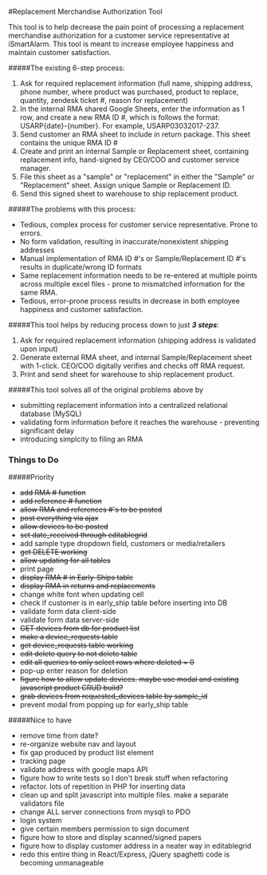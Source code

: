 #Replacement Merchandise Authorization Tool

This tool is to help decrease the pain point of processing a replacement merchandise authorization for a customer service representative at iSmartAlarm. This tool is meant to increase employee happiness and maintain customer satisfaction.

#####The existing 6-step process:

1. Ask for required replacement information (full name, shipping address, phone number, where product was purchased, product to replace, quantity, zendesk ticket #, reason for replacement)
2. In the internal RMA shared Google Sheets, enter the information as 1 row, and create a new RMA ID #, which is follows the format: USARP{date}-{number}. For example, USARP03032017-237.
3. Send customer an RMA sheet to include in return package. This sheet contains the unique RMA ID #
4. Create and print an internal Sample or Replacement sheet, containing replacement info, hand-signed by CEO/COO and customer service manager.
5. File this sheet as a "sample" or "replacement" in either the "Sample" or "Replacement" sheet. Assign unique Sample or Replacement ID.
6. Send this signed sheet to warehouse to ship replacement product.

#####The problems with this process:

- Tedious, complex process for customer service representative. Prone to errors.
- No form validation, resulting in inaccurate/nonexistent shipping addresses
- Manual implementation of RMA ID #'s or Sample/Replacement ID #'s results in duplicate/wrong ID formats
- Same replacement information needs to be re-entered at multiple points across multiple excel files - prone to mismatched information for the same RMA.
- Tedious, error-prone process results in decrease in both employee happiness and customer satisfaction. 

#####This tool helps by reducing process down to just ***3 steps***:

1. Ask for required replacement information (shipping address is validated upon input)
2. Generate external RMA sheet, and internal Sample/Replacement sheet with 1-click. CEO/COO digitally verifies and checks off RMA request.
3. Print and send sheet for warehouse to ship replacement product.

#####This tool solves all of the original problems above by 
- submitting replacement information into a centralized relational database (MySQL)
- validating form information before it reaches the warehouse - preventing significant delay
- introducing simplcity to filing an RMA

### Things to Do

#####Priority
- ~~add RMA # function~~
- ~~add reference # function~~
- ~~allow RMA and references #'s to be posted~~
- ~~post everything via ajax~~
- ~~allow devices to be posted~~
- ~~set date_received through editablegrid~~
- add sample type dropdown field, customers or media/retailers
- ~~get DELETE working~~
- ~~allow updating for all tables~~
- print page
- ~~display RMA # in Early-Ships table~~
- ~~display RMA in returns and replacements~~
- change white font when updating cell
- check if customer is in early_ship table before inserting into DB
- validate form data client-side 
- validate form data server-side
- ~~GET devices from db for product list~~
- ~~make a device_requests table~~
- ~~get device_requests table working~~
- ~~edit delete query to not delete table~~
- ~~edit all queries to only select rows where deleted = 0~~
- pop-up enter reason for deletion
- ~~figure how to allow update devices. maybe use modal and existing javascript product CRUD build?~~
- ~~grab devices from requested_devices table by sample_id~~
- prevent modal from popping up for early_ship table

#####Nice to have

- remove time from date?
- re-organize website nav and layout
- fix gap produced by product list element
- tracking page
- validate address with google maps API
- figure how to write tests so I don't break stuff when refactoring
- refactor. lots of repetition in PHP for inserting data
- clean up and split javascript into multiple files. make a separate validators file
- change ALL server connections from mysqli to PDO
- login system
- give certain members permission to sign document
- figure how to store and display scanned/signed papers
- figure how to display customer address in a neater way in editablegrid
- redo this entire thing in React/Express, jQuery spaghetti code is becoming unmanageable
